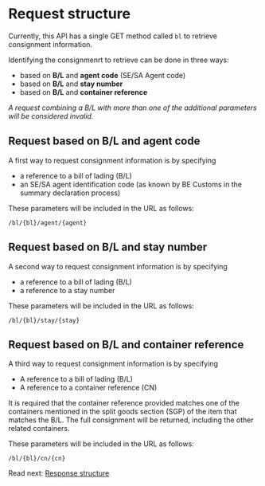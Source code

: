 # Request structure

Currently, this API has a single GET method called `bl` to retrieve consignment information.
 
Identifying the consignmenrt to retrieve can be done in three ways:
 
* based on **B/L** and **agent code** (SE/SA Agent code)
* based on **B/L** and **stay number**
* based on **B/L** and **container reference**

*A request combining a B/L with more than one of the additional parameters will be considered invalid.* 


##	Request based on B/L and agent code
 
A first way to request consignment information is by specifying
* a reference to a bill of lading (B/L)
* an SE/SA agent identification code (as known by BE Customs in the summary declaration process)

These parameters will be included in the URL as follows:

`/bl/{bl}/agent/{agent}`


##	Request based on B/L and stay number
 
A second way to request consignment information is by specifying
* a reference to a bill of lading (B/L)
* a reference to a stay number

These parameters will be included in the URL as follows:

`/bl/{bl}/stay/{stay}`

## Request based on B/L and container reference

A third way to request consignment information is by specifying
- A reference to a bill of lading (B/L)
- A reference to a container reference (CN)

It is required that the container reference provided matches one of the containers mentioned in the split goods section (SGP) of the item that matches the B/L. The full consignment will be returned, including the other related containers.

These parameters will be included in the URL as follows:

`/bl/{bl}/cn/{cn}`



Read next: [Response structure](./responses.md)